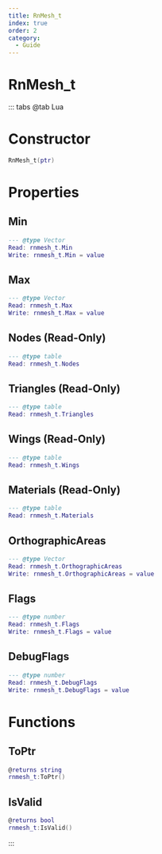 ```yaml
---
title: RnMesh_t
index: true
order: 2
category:
  - Guide
---
```


# RnMesh_t

::: tabs
@tab Lua
# Constructor
```lua
RnMesh_t(ptr)
```
# Properties
## Min 
```lua
--- @type Vector
Read: rnmesh_t.Min
Write: rnmesh_t.Min = value
```
## Max 
```lua
--- @type Vector
Read: rnmesh_t.Max
Write: rnmesh_t.Max = value
```
## Nodes (Read-Only)
```lua
--- @type table
Read: rnmesh_t.Nodes
```
## Triangles (Read-Only)
```lua
--- @type table
Read: rnmesh_t.Triangles
```
## Wings (Read-Only)
```lua
--- @type table
Read: rnmesh_t.Wings
```
## Materials (Read-Only)
```lua
--- @type table
Read: rnmesh_t.Materials
```
## OrthographicAreas 
```lua
--- @type Vector
Read: rnmesh_t.OrthographicAreas
Write: rnmesh_t.OrthographicAreas = value
```
## Flags 
```lua
--- @type number
Read: rnmesh_t.Flags
Write: rnmesh_t.Flags = value
```
## DebugFlags 
```lua
--- @type number
Read: rnmesh_t.DebugFlags
Write: rnmesh_t.DebugFlags = value
```
# Functions
## ToPtr
```lua
@returns string
rnmesh_t:ToPtr()
```
## IsValid
```lua
@returns bool
rnmesh_t:IsValid()
```

:::